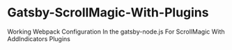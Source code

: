 # Gatsby-ScrollMagic-With-Plugins
Working Webpack Configuration In the gatsby-node.js For ScrollMagic With AddIndicators Plugins
